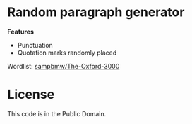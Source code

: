 # Random paragraph generator

**Features**
* Punctuation
* Quotation marks randomly placed


Wordlist: [sampbmw/The-Oxford-3000](https://github.com/sapbmw/The-Oxford-3000)

# License
This code is in the Public Domain.
